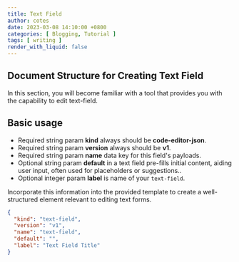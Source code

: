 ```yaml
---
title: Text Field
author: cotes
date: 2023-03-08 14:10:00 +0800
categories: [ Blogging, Tutorial ]
tags: [ writing ]
render_with_liquid: false
---
```


## Document Structure for Creating Text Field

In this section, you will become familiar with a tool that provides you with the capability to edit text-field.

## Basic usage

- Required string param **kind** always should be **code-editor-json**.
- Required string param **version** always should be **v1**.
- Required string param **name** data key for this field's payloads.
- Optional string param **default** in a text field pre-fills initial content, aiding user input, often used for placeholders or suggestions..
- Optional integer param **label** is name of your `text-field`.

Incorporate this information into the provided template to create a well-structured element relevant to editing
text forms.

```json
{
  "kind": "text-field",
  "version": "v1",
  "name": "text-field",
  "default": "",
  "label": "Text Field Title"
}

```





